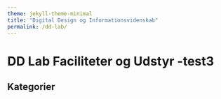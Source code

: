 ```yaml
---
theme: jekyll-theme-minimal
title: "Digital Design og Informationsvidenskab"
permalink: /dd-lab/
---
```


# DD Lab Faciliteter og Udstyr -test3

## Kategorier

<section id="tabelsetup"></section>

<script type="text/javascript">
var txtFile = new XMLHttpRequest();
txtFile.onload = function() {
    allText = txtFile.responseText;
    allTextLines = allText.split(/\r\n|\n/);
    var overskrift = "overskrift";
    for(var i = 1; i < allTextLines.length-1; i++) {
      elements = allTextLines[i].split(";");
      if (elements[0] === overskrift){
        document.getElementById("tabelsetup").innerHTML += '<a href="#' + i + '">' + elements[1] + '</a><br/>';
      }
    }
    document.getElementById("tabelsetup").innerHTML += '<br/><hr>';

    for(var i = 1; i < allTextLines.length-1; i++) {
        elements = allTextLines[i].split(";");
        if (elements[0] === overskrift){
          document.getElementById("tabelsetup").innerHTML += '<br/><h1 id=' + i + '><u>' + elements[1] + '</u></h1>';
        } else {
          document.getElementById("tabelsetup").innerHTML += '<h3>' + elements[0] + '</h3>';
          if(elements[1].includes("http")){
            document.getElementById("tabelsetup").innerHTML += '<br/><table><tr><td width="50%">' + '<img src="' + elements[1] + '" alt="' + elements[0] + '"' + 'style="width: 200px;" /></td> <td width="50%"><p>' + elements[2] + '<br/><b>' + elements[3]; + '</b></p></td></tr></table><br/>';
          } else {
            document.getElementById("tabelsetup").innerHTML += '<br/><table><tr><td width="50%">' + '<img src="images/' + elements[1] + '" alt="' + elements[0] + '"' + 'style="width: 200px;" /></td> <td width="50%"><p>' + elements[2] + '<br/><b>' + elements[3]; + '</b></p></td></tr></table><br/>';
          }
        }

    }
}

txtFile.open("get", "DDLabTabel.csv", true);
txtFile.send();
</script>

